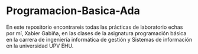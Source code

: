 # Programacion-Basica-Ada

En este repositorio encontrareis todas las prácticas de laboratorio echas por mí, Xabier Gabiña, en las clases de la asignatura programación básica en la carrera de ingeniería informática de gestión y Sistemas de información en la universidad UPV EHU.
